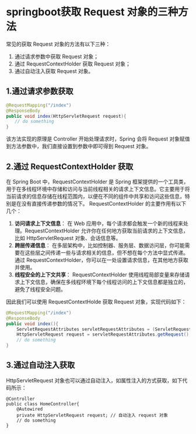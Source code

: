 # springboot获取 Request 对象的三种方法

常见的获取 Request 对象的方法有以下三种：

1. 通过请求参数中获取 Request 对象；
2. 通过 RequestContextHolder 获取 Request 对象；
3. 通过自动注入获取 Request 对象。



## 1.通过请求参数获取

```java
@RequestMapping("/index")
@ResponseBody
public void index(HttpServletRequest request){
　　// do something
}		
```

该方法实现的原理是 Controller 开始处理请求时，Spring 会将 Request 对象赋值到方法参数中，我们直接设置到参数中即可得到 Request 对象。



## 2.通过 RequestContextHolder 获取

在 Spring Boot 中，RequestContextHolder 是 Spring 框架提供的一个工具类，用于在多线程环境中存储和访问与当前线程相关的请求上下文信息。它主要用于将当前请求的信息存储在线程范围内，以便在不同的组件中共享和访问这些信息，特别是在没有直接传递参数的情况下。 RequestContextHolder 的主要作用有以下几个：

1. **访问请求上下文信息**： 在 Web 应用中，每个请求都会触发一个新的线程来处理。RequestContextHolder 允许你在任何地方获取当前请求的上下文信息，比如 HttpServletRequest 对象、会话信息等。
2. **跨层传递信息**： 在多层架构中，比如控制器、服务层、数据访问层，你可能需要在这些层之间传递一些与请求相关的信息，但不想在每个方法中显式传递。通过 RequestContextHolder，你可以在一处设置请求信息，在其他地方获取并使用。
3. **线程安全的上下文共享**： RequestContextHolder 使用线程局部变量来存储请求上下文信息，确保在多线程环境下每个线程访问的上下文信息都是独立的，避免了线程安全问题。

因此我们可以使用 RequestContextHolde 获取 Request 对象，实现代码如下：

```java
@RequestMapping("/index")
@ResponseBody
public void index(){
	ServletRequestAttributes servletRequestAttributes = (ServletRequestAttributes)RequestContextHolder.getRequestAttributes();
	HttpServletRequest request = servletRequestAttributes.getRequest();
	// do something
}
```



## 3.通过自动注入获取

HttpServletRequest 对象也可以通过自动注入，如属性注入的方式获取，如下代码所示：

```
@Controller
public class HomeController{
    @Autowired
    private HttpServletRequest request; // 自动注入 request 对象
    // do something
}
```

